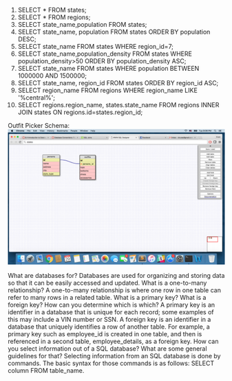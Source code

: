 1. SELECT * FROM states;
2. SELECT * FROM regions;
3. SELECT state_name,population FROM states;
4. SELECT state_name, population
	FROM states
	ORDER BY population DESC;
5. SELECT state_name
	FROM states
	WHERE region_id=7;
6. SELECT state_name,population_density
	FROM states
	WHERE population_density>50
	ORDER BY population_density ASC;
7. SELECT state_name
	FROM states
	WHERE population BETWEEN 1000000 AND 1500000;
8. SELECT state_name, region_id FROM states
	ORDER BY region_id ASC;
9. SELECT region_name FROM regions
	WHERE region_name LIKE '%central%';
10. SELECT regions.region_name, states.state_name
	FROM regions
	INNER JOIN states
	ON regions.id=states.region_id;

Outfit Picker Schema: ![Outfit Picker Schema](outfits_schema.png "Outfit picker schema")

What are databases for?
Databases are used for organizing and storing data so that it can be easily accessed and updated.
What is a one-to-many relationship?
A one-to-many relationship is where one row in one table can refer to many rows in a related table.
What is a primary key? What is a foreign key? How can you determine which is which?
A primary key is an identifier in a database that is unique for each record; some examples of this may include a VIN number or SSN. A foreign key is an identifier in a database that uniquely identifies a row of another table. For example, a primary key such as employee_id is created in one table, and then is referenced in a second table, employee_details, as a foreign key.
How can you select information out of a SQL database? What are some general guidelines for that?
Selecting information from an SQL database is done by commands. The basic syntax for those commands is as follows: SELECT column FROM table_name.


